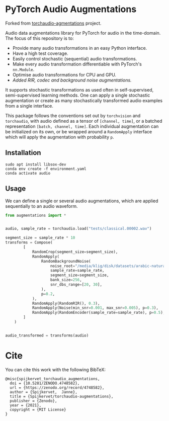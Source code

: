 # PyTorch Audio Augmentations
Forked from [torchaudio-agmentations](https://github.com/Spijkervet/torchaudio-augmentations) project.

Audio data augmentations library for PyTorch for audio in the time-domain. The focus of this repository is to:
- Provide many audio transformations in an easy Python interface.
- Have a high test coverage.
- Easily control stochastic (sequential) audio transformations.
- Make every audio transformation differentiable with PyTorch's `nn.Module`.
- Optimise audio transformations for CPU and GPU.
- *Added RIR, codec and background noise augmentations.*

It supports stochastic transformations as used often in self-supervised, semi-supervised learning methods. One can apply a single stochastic augmentation or create as many stochastically transformed audio examples from a single interface.

This package follows the conventions set out by `torchvision` and `torchaudio`, with audio defined as a tensor of `[channel, time]`, or a batched representation `[batch, channel, time]`. Each individual augmentation can be initialized on its own, or be wrapped around a `RandomApply` interface which will apply the augmentation with probability `p`.

## Installation
```
sudo apt install libsox-dev
conda env create -f environment.yaml
conda activate audio
```

## Usage
We can define a single or several audio augmentations, which are applied sequentially to an audio waveform.
```python
from augmentations import *


audio, sample_rate = torchaudio.load("tests/classical.00002.wav")

segment_size = sample_rate * 10
transforms = Compose(
        [
            RandomCrop(segment_size=segment_size),
            RandomApply(
                RandomBackgroundNoise(
                    noise_root="/media/klig/disk/datasets/arabic-natural-audio",
                    sample_rate=sample_rate,
                    segment_size=segment_size,
                    bank_size=256,
                    snr_dbs_range=[20, 30],
                ),
                p=0.2,
            ),
            RandomApply(RandomRIR(), 0.3),
            RandomApply(Noise(min_snr=0.001, max_snr=0.005), p=0.3),
            RandomApply(RandomEncoder(sample_rate=sample_rate), p=0.5),
        ]
    )


audio_transformed = transforms(audio)

```

# Cite
You can cite this work with the following BibTeX:
```
@misc{spijkervet_torchaudio_augmentations,
  doi = {10.5281/ZENODO.4748582},
  url = {https://zenodo.org/record/4748582},
  author = {Spijkervet,  Janne},
  title = {Spijkervet/torchaudio-augmentations},
  publisher = {Zenodo},
  year = {2021},
  copyright = {MIT License}
}
```
